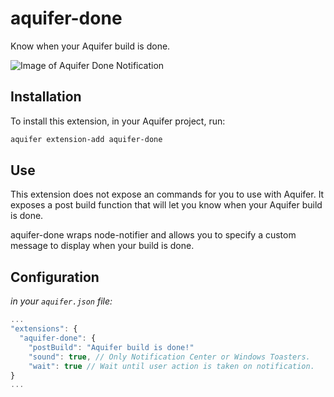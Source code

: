 # aquifer-done
Know when your Aquifer build is done.

![Image of Aquifer Done Notification](https://cloud.githubusercontent.com/assets/1127238/11769579/a709af7c-a19f-11e5-865a-b02eb45c52ff.png)

## Installation
To install this extension, in your Aquifer project, run:

```bash
aquifer extension-add aquifer-done
```

## Use
This extension does not expose an commands for you to use with Aquifer.
It exposes a post build function that will let you know when your Aquifer build is done.

aquifer-done wraps node-notifier and allows you to specify a custom message to display when your build is done.

## Configuration

_in your `aquifer.json` file:_
```javascript
...
"extensions": {
  "aquifer-done": {
    "postBuild": "Aquifer build is done!"    
    "sound": true, // Only Notification Center or Windows Toasters.
    "wait": true // Wait until user action is taken on notification.
}
...

```
